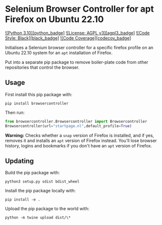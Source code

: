 # Selenium Browser Controller for apt Firefox on Ubuntu 22.10

[!\[Python 3.10\]\[python_badge\]](https://www.python.org/downloads/release/python-3106/)
[!\[License: AGPL v3\]\[agpl3_badge\]](https://www.gnu.org/licenses/agpl-3.0)
[!\[Code Style: Black\]\[black_badge\]](https://github.com/ambv/black)
[!\[Code Coverage\]\[codecov_badge\]](https://codecov.io/gh/a-t-0/snnalgos)

Initialises a Selenium browser controller for a specific firefox profile on an
Ubuntu 22.10 system for an `apt` installation of Firefox.

Put into a separate pip package to remove boiler-plate code from other
repositories that control the browser.

## Usage

First install this pip package with:

```
pip install browsercontroller
```

Then run:

```py
from browsercontroller.Browsercontroller import Browsercontroller
Browsercontroller(url="startpage.nl",default_profile=True)
```

**Warning:**
Checks whether a `snap` version of Firefox is installed, and if yes, removes it
and installs an `apt` version of Firefox instead. You'll lose browser history,
logins and bookmarks if you don't have an `apt` version of Firefox.

## Updating

Build the pip package with:

```
python3 setup.py sdist bdist_wheel
```

Install the pip package locally with:

```
pip install -e .
```

Upload the pip package to the world with:

```
python -m twine upload dist/\*
```
